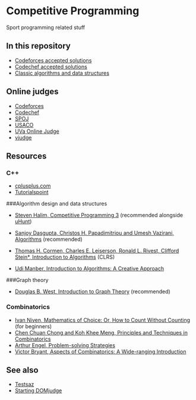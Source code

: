 # Competitive Programming

Sport programming related stuff

## In this repository

- [Codeforces accepted solutions](https://github.com/Erfaniaa/competitive-progtamming/tree/master/Codeforces)
- [Codechef accepted solutions](https://github.com/Erfaniaa/competitive-progtamming/tree/master/Codechef)
- [Classic algorithms and data structures](https://github.com/Erfaniaa/competitive-progtamming/tree/master/Algorithms)

## Online judges

- [Codeforces](codeforces.com)
- [Codechef](www.codechef.com)
- [SPOJ](www.spoj.com)
- [USACO](www.usaco.org)
- [UVa Online Judge](www.onlinejudge.org)
- [vjudge](http://vjudge.net/)

## Resources

### C++

- [cplusplus.com](http://www.cplusplus.com)
- [Tutorialspoint](https://www.tutorialspoint.com/cplusplus/index.htm)

###Algorithm design and data structures

- [Steven Halim, Competitive Programming 3](https://b-ok.org/book/2838182/6c5886) (recommended alongside [uHunt](https://uhunt.onlinejudge.org/))


- [Sanjoy Dasgupta, Christos H. Papadimitriou and Umesh Vazirani, Algorithms](https://b-ok.org/book/3332172/4a5bbf) (recommended)
- [Thomas H. Cormen, Charles E. Leiserson, Ronald L. Rivest, Clifford Stein*, Introduction to Algorithms](https://b-ok.org/book/986690/1e31b0) (CLRS)
- [Udi Manber, Introduction to Algorithms: A Creative Approach](https://b-ok.org/book/5205988/ac10bb)

###Graph theory

- [Douglas B. West, Introduction to Graph Theory](https://b-ok.org/book/1189872/779856) (recommended)

### Combinatorics

- [Ivan Niven, Mathematics of Choice: Or, How to Count Without Counting](https://b-ok.org/book/497530/f5a0ab) (for beginners)
- [Chen Chuan Chong and Koh Khee Meng, Principles and Techniques in Combinatorics](https://b-ok.org/book/5249619/13b0f3)
- [Arthur Engel, Problem-solving Strategies](https://b-ok.org/book/1300775/af9d16)
- [Victor Bryant, Aspects of Combinatorics: A Wide-ranging Introduction](https://b-ok.org/book/762476/bd3cb9)

## See also

- [Testsaz](https://github.com/erfaniaa/testsaz)
- [Starting DOMjudge](https://github.com/erfaniaa/starting-domjudge)